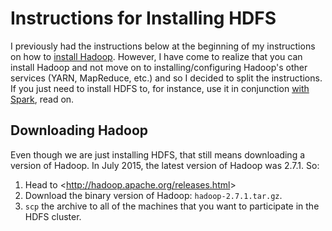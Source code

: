 # Instructions for Installing HDFS

I previously had the instructions below at the beginning of my instructions on how to
[install Hadoop](https://github.com/kenbod/sysadmin/blob/master/hadoop.md). However, I have come to realize
that you can install Hadoop and not move on to installing/configuring Hadoop's other services (YARN, MapReduce, etc.)
and so I decided to split the instructions. If you just need to install HDFS to, for instance, use it
in conjunction [with Spark](https://github.com/kenbod/sysadmin/blob/master/spark.md), read on.

## Downloading Hadoop

Even though we are just installing HDFS, that still means downloading a version of Hadoop. In July 2015, the latest
version of Hadoop was 2.7.1. So:

1. Head to &lt;http://hadoop.apache.org/releases.html&gt;
2. Download the binary version of Hadoop: `hadoop-2.7.1.tar.gz`.
3. `scp` the archive to all of the machines that you want to participate in the HDFS cluster. 
